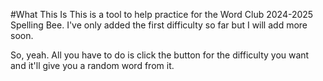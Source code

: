 #What This Is
This is a tool to help practice for the Word Club 2024-2025 Spelling Bee.
I've only added the first difficulty so far but I will add more soon.

So, yeah. All you have to do is click the button for the difficulty you want and it'll give you a random word from it.
